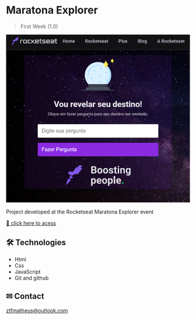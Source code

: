 # Maratona Explorer 

> First Week (1.0)

![preview](./assets/preview.png)

Project developed at the Rocketseat Maratona Explorer event

[ 🔗 click here to acess](https://agilitytzx.github.io/maratona-explorer/)


## 🛠 Technologies

- Html
- Css
- JavaScript
- Git and github

## ✉ Contact

ztfmatheus@outlook.com

